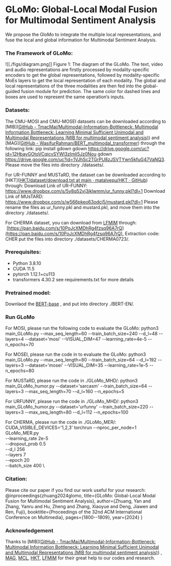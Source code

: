 # GLoMo: Global-Local Modal Fusion for Multimodal Sentiment Analysis
We propose the GloMo to integrate the multiple local representations,  and fuse the local and global information for Multimodal Sentiment Analysis.


### The Framework of GLoMo:
![[./figs/diagram.png]]
Figure 1: The diagram of the GLoMo. The text, video and audio representations are firstly processed by modality-specific encoders to get the global representations, followed by modality-specific MoEs layers to get the local representation of each modality. The global and local representations of the three modalities are then fed into the global-guided fusion module for prediction. The same color for dashed lines and boxes are used to represent the same operation’s inputs.



### Datasets:
The CMU-MOSI and CMU-MOSEI datasets can be downloaded according to [MIB]([GitHub - TmacMai/Multimodal-Information-Bottleneck: Multimodal Information Bottleneck: Learning Minimal Sufficient Unimodal and Multimodal Representations (MIB for multimodal sentiment analysis)](https://github.com/TmacMai/Multimodal-Information-Bottleneck)) and [MAG]([GitHub - WasifurRahman/BERT_multimodal_transformer](https://github.com/WasifurRahman/BERT_multimodal_transformer)) through the following link: 
pip install gdown
gdown https://drive.google.com/uc?id=12HbavGOtoVCqicvSYWl3zImli5Jz0Nou
gdown https://drive.google.com/uc?id=1VJhSc2TGrPU8zJSVTYwn5kfuG47VaNQ3. 
Please move the files into directory ./datasets/.


For UR-FUNNY and MUSTaRD, the dataset can be downloaded according to [HKT]([HKT/dataset/download.txt at main · matalvepu/HKT · GitHub](https://github.com/matalvepu/HKT/blob/main/dataset/download.txt)) through:
Download Link of UR-FUNNY:  https://www.dropbox.com/s/5y8q52vj3jklwmm/ur_funny.pkl?dl=1
Download Link of MUsTARD: https://www.dropbox.com/s/w566pkeo63odcj5/mustard.pkl?dl=1
Please rename the files as ur_funny.pkl and mustard.pkl, and move them into the directory ./datasets/.

For CHERMA dataset, you can download from [LFMIM](https://github.com/sunjunaimer/LFMIM) through: 
 [https://pan.baidu.com/s/10PoJcXMDhRg4fzsq96A7rQ](https://pan.baidu.com/s/10PoJcXMDhRg4fzsq96A7rQ), Extraction code: CHER
put the files into directory ./datasets/CHERMA0723/.
### Prerequisites:
- Python 3.8.10
- CUDA 11.5
- pytorch 1.12.1+cu113
- transformers 4.30.2
see requirements.txt for more details

### Pretrained model:
Downlaod the [BERT-base](https://huggingface.co/google-bert/bert-base-uncased/tree/main) , and put into directory ./BERT-EN/.




### Run GLoMo

For MOSI, please run the following code to evaluate the GLoMo:
 python3 main_GLoMo.py --max_seq_length=60 --train_batch_size=240 --d_l=48 --layers=4 --dataset='mosi' --VISUAL_DIM=47 --learning_rate=4e-5 --n_epochs=70
 
For MOSEI, please run the code in to evaluate the GLoMo:
 python3 main_GLoMo.py --max_seq_length=80 --train_batch_size=64 --d_l=192 --layers=3 --dataset='mosei' --VISUAL_DIM=35 --learning_rate=1e-5 --n_epochs=80

For MUSTaRD, please run the code in ./GLoMo_MHD/:
python3 main_GLoMo_humor.py --dataset='sarcasm' --train_batch_size=64 --layers=3 --max_seq_length=70 --d_l=160 --n_epochs=5

For URFUNNY, please run the code in ./GLoMo_MHD/:
python3 main_GLoMo_humor.py --dataset='urfunny' --train_batch_size=220 --layers=3 --max_seq_length=80 --d_l=112 --n_epochs=100

For CHERMA, please run the code in ./GLoMo_MER/:
CUDA_VISIBLE_DEVICES='1,2,3' torchrun --nproc_per_node=1 GLoMo_MER.py \
        --learning_rate 2e-5 \
        --dropout_prob 0.5 \
        --d_l 256 \
        --layers 7 \
        --epoch 20 \
        --batch_size 400 \

### Citation:
Please cite our paper if you find our work useful for your research:
@inproceedings{zhuang2024glomo,
  title={GLoMo: Global-Local Modal Fusion for Multimodal Sentiment Analysis},
  author={Zhuang, Yan and Zhang, Yanru and Hu, Zheng and Zhang, Xiaoyue and Deng, Jiawen and Ren, Fuji},
  booktitle={Proceedings of the 32nd ACM International Conference on Multimedia},
  pages={1800--1809},
  year={2024}
}

### Acknowledgement
Thanks to  [MIB]([GitHub - TmacMai/Multimodal-Information-Bottleneck: Multimodal Information Bottleneck: Learning Minimal Sufficient Unimodal and Multimodal Representations (MIB for multimodal sentiment analysis)](https://github.com/TmacMai/Multimodal-Information-Bottleneck)) , [MAG](https://github.com/WasifurRahman/BERT_multimodal_transformer),  [MCL](https://github.com/TmacMai/Multimodal-Correlation-Learning), [HKT](https://github.com/matalvepu/HKT), [LFMIM](https://github.com/sunjunaimer/LFMIM) for their great help to our codes and research. 
